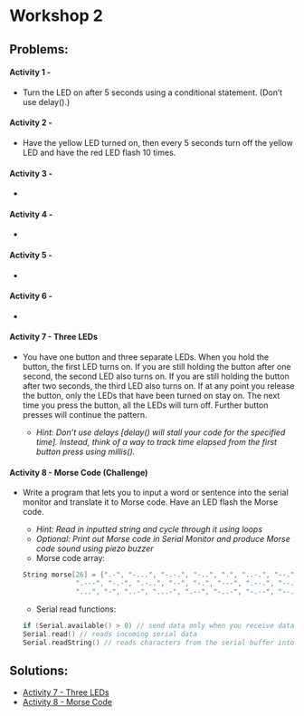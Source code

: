 # Workshop 2

## Problems:

#### Activity 1 -
* Turn the LED on after 5 seconds using a conditional statement. (Don’t use delay().)

#### Activity 2 -
* Have the yellow LED turned on, then every 5 seconds turn off the yellow LED and have the red LED flash 10 times.

#### Activity 3 -
*

#### Activity 4 -
*

#### Activity 5 -
*

#### Activity 6 -
*

#### Activity 7 - Three LEDs
* You have one button and three separate LEDs. When you hold the button, the first LED turns on. If you are still holding the button after one second, the second LED also turns on. If you are still holding the button after two seconds, the third LED also turns on. If at any point you release the button, only the LEDs that have been turned on stay on. The next time you press the button, all the LEDs will turn off. Further button presses will continue the pattern.

	- *Hint: Don’t use delays [delay() will stall your code for the specified time]. Instead, think of a way to track time elapsed from the first button press using millis().*

#### Activity 8 - Morse Code (Challenge)
* Write a program that lets you to input a word or sentence into the serial monitor and translate it to Morse code. Have an LED flash the Morse code.

	- *Hint: Read in inputted string and cycle through it using loops*
	- *Optional: Print out Morse code in Serial Monitor and produce Morse code sound using piezo buzzer*
	- Morse code array:
	```c++
	String morse[26] = {".-", "-...", "-.-.", "-..", ".", "..-.", "--.", "....", "..",      // A-I
			     ".---", "-.-", ".-..", "--", "-.", "---", ".--.", "--.-", ".-.",   // J-R 
			     "...", "-", "..-", "...-", ".--", "-..-", "-.--", "--.."};         // S-Z
	```
	- Serial read functions:
	```c++
	if (Serial.available() > 0) // send data only when you receive data
	Serial.read() // reads incoming serial data
	Serial.readString() // reads characters from the serial buffer into a String
	```

## Solutions:

* [Activity 7 - Three LEDs](https://bmesbuildteamucla.github.io/Workshops/Workshop%202/Activity%207%20-%20Three%20LEDs)
* [Activity 8 - Morse Code](https://bmesbuildteamucla.github.io/Workshops/Workshop%202/Activity%208%20-%20Morse%20Code)
